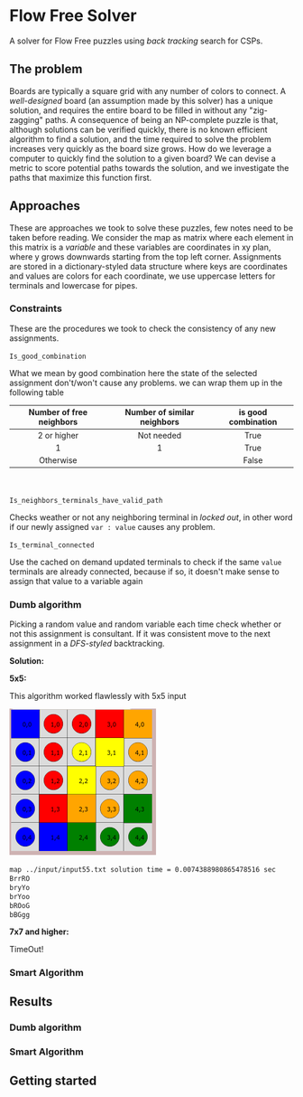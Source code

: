# Flow Free Solver
A solver for Flow Free puzzles using _back tracking_ search for CSPs.

## The problem
Boards are typically a square grid with any number of colors to connect. A _well-designed_ board (an assumption made by this solver) has a unique solution, and requires the entire board to be filled in without any "zig-zagging" paths. A consequence of being an NP-complete puzzle is that, although solutions can be verified quickly, there is no known efficient algorithm to find a solution, and the time required to solve the problem increases very quickly as the board size grows. How do we leverage a computer to quickly find the solution to a given board? We can devise a metric to score potential paths towards the solution, and we investigate the paths that maximize this function first.

## Approaches 
These are approaches we took to solve these puzzles, few notes need to be taken before reading. We consider the map as matrix where each element in this matrix is a _variable_ and these variables are coordinates in xy plan, where y grows downwards starting from the top left corner. Assignments are stored in a dictionary-styled data structure where keys are coordinates and values are colors for each coordinate, we use uppercase letters for terminals and lowercase for pipes.

### Constraints
These are the procedures we took to check the consistency of any new assignments.

`Is_good_combination`

What we mean by good combination here the state of the selected assignment don't/won't cause any problems. we can wrap them up in the following table

|Number of free neighbors | Number of similar neighbors | is good combination | 
|:-----------------------:|:---------------------------:| :-----------------: |
|2 or higher              | Not needed                  | True                |
|1                        | 1                           | True                |
| Otherwise               |                             | False               |

\
\
`Is_neighbors_terminals_have_valid_path`

Checks weather or not any neighboring terminal in _locked out_, in other word if our newly assigned `var : value` causes any problem.

`Is_terminal_connected`

Use the cached on demand updated terminals to check if the same `value` terminals are already connected, because if so, it doesn't make sense to assign that value to a variable again

### Dumb algorithm
Picking a random value and random variable each time check whether or not this assignment is consultant. If it was consistent move to the next assignment in a _DFS-styled_ backtracking.

**Solution:**

**5x5:**

This algorithm worked flawlessly with 5x5 input

![5x5 solution graphical](assets/55dumb.png)

```
map ../input/input55.txt solution time = 0.0074388980865478516 sec
BrrRO
bryYo
brYoo
bROoG
bBGgg
```

**7x7 and higher:**

TimeOut!

### Smart Algorithm

## Results

### Dumb algorithm

### Smart Algorithm

## Getting started

